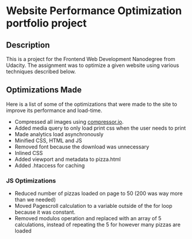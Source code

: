 # Website Performance Optimization portfolio project

## Description
This is a project for the Frontend Web Development Nanodegree from Udacity. The assignment was to optimize a given website using various techniques described below.

## Optimizations Made
Here is a list of some of the optimizations that were made to the site to improve its performance and load-time.

- Compressed all images using [compressor.io](https://compressor.io/compress).
- Added media query to only load print css when the user needs to print
- Made analytics load asynchronously
- Minified CSS, HTML and JS
- Removed font because the download was unnecessary
- Inlined CSS
- Added viewport and metadata to pizza.html
- Added .htaccess for caching

### JS Optimizations
- Reduced number of pizzas loaded on page to 50 (200 was way more than we needed)
- Moved Pagescroll calculation to a variable outside of the for loop because it was constant.
- Removed modulos operation and replaced with an array of 5 calculations,
instead of repeating the 5 for however many pizzas are loaded
